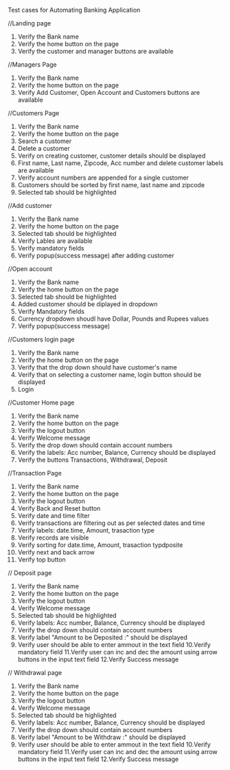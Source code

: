 Test cases for Automating Banking Application

//Landing page
1. Verify the Bank name
2. Verify the home button on the page
3. Verify the customer and manager buttons are available

//Managers Page
1. Verify the Bank name
2. Verify the home button on the page
3. Verify Add Customer, Open Account and Customers buttons are available

//Customers Page
1. Verify the Bank name
2. Verify the home button on the page
3. Search a customer
4. Delete a customer
5. Verify on creating customer, customer details should be displayed
6. First name, Last name, Zipcode, Acc number and delete customer labels are available
7. Verify account numbers are appended for a single customer
8. Customers should be sorted by first name, last name and zipcode
9. Selected tab should be highlighted

//Add customer
1. Verify the Bank name
2. Verify the home button on the page
3. Selected tab should be highlighted
4. Verify Lables are available
5. Verify mandatory fields
6. Verify popup(success message) after adding customer

//Open account
1. Verify the Bank name
2. Verify the home button on the page
3. Selected tab should be highlighted
4. Added customer should be diplayed in dropdown
5. Verify Mandatory fields
6. Currency dropdown shoudl have Dollar, Pounds and Rupees values
7. Verify popup(success message) 

//Customers login page
1. Verify the Bank name
2. Verify the home button on the page
3. Verify that the drop down should have customer's name
4. Verify that on selecting a customer name, login button should be displayed
5. Login

//Customer Home page
1. Verify the Bank name
2. Verify the home button on the page
3. Verify the logout button
4. Verify Welcome message
5. Verify the drop down should contain account numbers
6. Verify the labels: Acc number, Balance, Currency should be displayed
7. Verify the buttons Transactions, Withdrawal, Deposit

//Transaction Page
1. Verify the Bank name
2. Verify the home button on the page
3. Verify the logout button
4. Verify Back and Reset button
5. Verify date and time filter
6. Verify transactions are filtering out as per selected dates and time
7. Verify labels: date.time, Amount, trasaction type
8. Verify records are visible
9. Verify sorting for date.time, Amount, trasaction typdposite
10. Verify next and back arrow
11. Verify top button

// Deposit page
1. Verify the Bank name
2. Verify the home button on the page
3. Verify the logout button
4. Verify Welcome message
5. Selected tab should be highlighted
6. Verify labels: Acc number, Balance, Currency should be displayed
7. Verify the drop down should contain account numbers
8. Verify label "Amount to be Deposited :" should be displayed
9. Verify user should be able to enter ammout in the text field
10.Verify mandatory field
11.Verify user can inc and dec the amount using arrow buttons in the input text field
12.Verify Success message

// Withdrawal page
1. Verify the Bank name
2. Verify the home button on the page
3. Verify the logout button
4. Verify Welcome message
5. Selected tab should be highlighted
6. Verify labels: Acc number, Balance, Currency should be displayed
7. Verify the drop down should contain account numbers
8. Verify label "Amount to be Withdraw :" should be displayed
9. Verify user should be able to enter ammout in the text field
10.Verify mandatory field
11.Verify user can inc and dec the amount using arrow buttons in the input text field
12.Verify Success message
